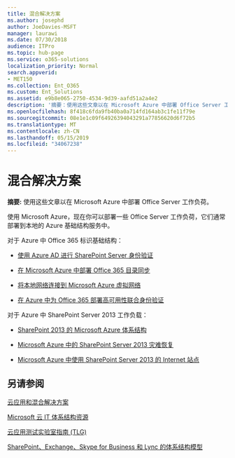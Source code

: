 ```yaml
---
title: 混合解决方案
ms.author: josephd
author: JoeDavies-MSFT
manager: laurawi
ms.date: 07/30/2018
audience: ITPro
ms.topic: hub-page
ms.service: o365-solutions
localization_priority: Normal
search.appverid:
- MET150
ms.collection: Ent_O365
ms.custom: Ent_Solutions
ms.assetid: e9b8e065-2750-4534-9d39-aafd51a2a4e2
description: '摘要：使用这些文章以在 Microsoft Azure 中部署 Office Server 工作负荷。 '
ms.openlocfilehash: 8f418c6fda9fb40ba0a714fd164ab3c1fe11f79e
ms.sourcegitcommit: 08e1e1c09f64926394043291a77856620d6f72b5
ms.translationtype: MT
ms.contentlocale: zh-CN
ms.lasthandoff: 05/15/2019
ms.locfileid: "34067238"
---
```

# <a name="hybrid-solutions"></a>混合解决方案

 **摘要:** 使用这些文章以在 Microsoft Azure 中部署 Office Server 工作负荷。 
  
使用 Microsoft Azure，现在你可以部署一些 Office Server 工作负荷，它们通常部署到本地的 Azure 基础结构服务中。
  
对于 Azure 中 Office 365 标识基础结构：

- [使用 Azure AD 进行 SharePoint Server 身份验证](using-azure-ad-for-sharepoint-server-authentication.md)

- [在 Microsoft Azure 中部署 Office 365 目录同步](deploy-office-365-directory-synchronization-dirsync-in-microsoft-azure.md)
  
- [将本地网络连接到 Microsoft Azure 虚拟网络](connect-an-on-premises-network-to-a-microsoft-azure-virtual-network.md)
    
- [在 Azure 中为 Office 365 部署高可用性联合身份验证](deploy-high-availability-federated-authentication-for-office-365-in-azure.md)
    
对于 Azure 中 SharePoint Server 2013 工作负载：
  
- [SharePoint 2013 的 Microsoft Azure 体系结构](microsoft-azure-architectures-for-sharepoint-2013.md)
    
- [Microsoft Azure 中的 SharePoint Server 2013 灾难恢复](sharepoint-server-2013-disaster-recovery-in-microsoft-azure.md)
    
- [Microsoft Azure 中使用 SharePoint Server 2013 的 Internet 站点](internet-sites-in-microsoft-azure-using-sharepoint-server-2013.md)
  
  
## <a name="see-also"></a>另请参阅

[云应用和混合解决方案](cloud-adoption-and-hybrid-solutions.md)
  
[Microsoft 云 IT 体系结构资源](microsoft-cloud-it-architecture-resources.md)
  
[云应用测试实验室指南 (TLG)](cloud-adoption-test-lab-guides-tlgs.md)
  
[SharePoint、Exchange、Skype for Business 和 Lync 的体系结构模型](architectural-models-for-sharepoint-exchange-skype-for-business-and-lync.md)



